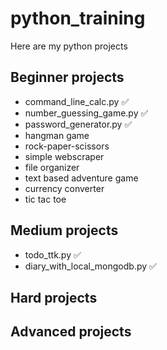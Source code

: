 # python_training
Here are my python projects



## Beginner projects
- command_line_calc.py ✅
- number_guessing_game.py ✅
- password_generator.py ✅
- hangman game
- rock-paper-scissors
- simple webscraper
- file organizer
- text based adventure game
- currency converter
- tic tac toe


## Medium projects
- todo_ttk.py ✅
- diary_with_local_mongodb.py ✅


## Hard projects



## Advanced projects
